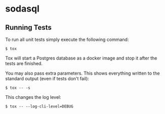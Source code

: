 # sodasql

## Running Tests

To run all unit tests simply execute the following command:

```
$ tox
```

Tox will start a Postgres database as a docker image and stop it after the tests are finished.

You may also pass extra parameters. This shows everything written to the standard output (even if tests don't fail):

```
$ tox -- -s
```

This changes the log level:

```
$ tox -- --log-cli-level=DEBUG
```
